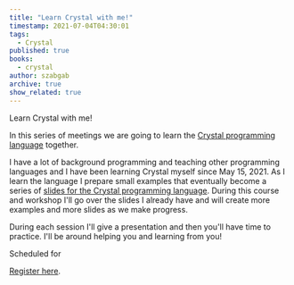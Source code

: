 ```yaml
---
title: "Learn Crystal with me!"
timestamp: 2021-07-04T04:30:01
tags:
  - Crystal
published: true
books:
  - crystal
author: szabgab
archive: true
show_related: true
---
```



Learn Crystal with me!

In this series of meetings we are going to learn the [Crystal programming language](https://crystal-lang.org/) together.


I have a lot of background programming and teaching other programming languages and I have been learning Crystal myself since
May 15, 2021. As I learn the language I prepare small examples that eventually become a series of
[slides for the Crystal programming language](/slides/crystal/).
During this course and workshop I'll go over the slides I already have and will create more examples and
more slides as we make progress.

During each session I'll give a presentation and then you'll have time to practice. I'll be around helping you and learning from you!

Scheduled for <span id="localdate" x-schedule="2021-07-12T18:00:00+03:00"></span>

<a class="btn btn-lg btn-success" href="https://us02web.zoom.us/meeting/register/tZcldemqpzguGtFWsJ-Y9XQ6J379314PMFOf">Register here</a>.

<!--

## Learning Crystal


    <li>[Crystal part 2 - ](/crystal-2)</li>
-->

